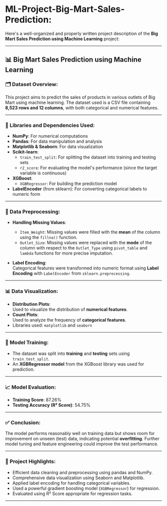# ML-Project-Big-Mart-Sales-Prediction:
Here's a well-organized and properly written project description of the **Big Mart Sales Prediction using Machine Learning** project:

---

## 📊 Big Mart Sales Prediction using Machine Learning

### 🗂️ Dataset Overview:
This project aims to predict the sales of products in various outlets of Big Mart using machine learning. The dataset used is a CSV file containing **8,523 rows and 12 columns**, with both categorical and numerical features.

---

### 🧰 Libraries and Dependencies Used:
- **NumPy**: For numerical computations  
- **Pandas**: For data manipulation and analysis  
- **Matplotlib & Seaborn**: For data visualization  
- **Scikit-learn**:  
  - `train_test_split`: For splitting the dataset into training and testing sets  
  - `r2_score`: For evaluating the model's performance (since the target variable is continuous)  
- **XGBoost**:  
  - `XGBRegressor`: For building the prediction model  
- **LabelEncoder** (from sklearn): For converting categorical labels to numeric form

---

### 🧹 Data Preprocessing:
- **Handling Missing Values**:
  - `Item_Weight`: Missing values were filled with the **mean** of the column using the `fillna()` function.
  - `Outlet_Size`: Missing values were replaced with the **mode** of the column with respect to the `Outlet_Type` using `pivot_table` and `lambda` functions for more precise imputation.
  
- **Label Encoding**:  
  Categorical features were transformed into numeric format using **Label Encoding** with `LabelEncoder` from `sklearn.preprocessing`.

---

### 📊 Data Visualization:
- **Distribution Plots**:  
  Used to visualize the distribution of **numerical features**.
- **Count Plots**:  
  Used to analyze the frequency of **categorical features**.
- Libraries used: `matplotlib` and `seaborn`

---

### 🧠 Model Training:
- The dataset was split into **training** and **testing** sets using `train_test_split`.
- An **XGBRegressor model** from the XGBoost library was used for prediction.
  
---

### 📈 Model Evaluation:
- **Training Score**: 87.26%
- **Testing Accuracy (R² Score)**: 54.75%

---

### ✅ Conclusion:
The model performs reasonably well on training data but shows room for improvement on unseen (test) data, indicating potential **overfitting**. Further model tuning and feature engineering could improve the test performance.

---

### 📁 Project Highlights:
- Efficient data cleaning and preprocessing using pandas and NumPy.
- Comprehensive data visualization using Seaborn and Matplotlib.
- Applied label encoding for handling categorical variables.
- Used a powerful gradient boosting model (`XGBRegressor`) for regression.
- Evaluated using R² Score appropriate for regression tasks.

---

